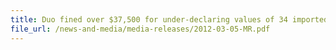 ```yaml
---
title: Duo fined over $37,500 for under-declaring values of 34 imported cars  
file_url: /news-and-media/media-releases/2012-03-05-MR.pdf
---
```


